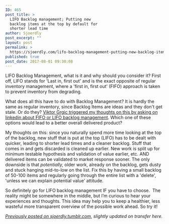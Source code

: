 ```yaml
---
ID: 465
post_title: >
  LIFO Backlog management; Putting new
  backlog items at the top by default for
  shorter lead time
author: Sjoerdly
post_excerpt: ""
layout: post
permalink: >
  https://sjoerdly.com/lifo-backlog-management-putting-new-backlog-items-at-the-top-by-default-for-shorter-lead-time-and-quicker-assessment/
published: true
post_date: 2017-08-01 09:30:08
---
```

<!-- wp:paragraph -->
<p>LIFO Backlog Management, what is it and why should you consider it? First off, LIFO stands for 'Last in, first out' and is the exact opposite of regular inventory management, where a 'first in, first out' (FIFO) approach is taken to prevent inventory from degrading.</p>
<!-- /wp:paragraph -->

<!-- wp:paragraph -->
<p>What does all this have to do with Backlog Management? It is hardly the same as regular inventory, since Backlog Items are ideas and they don't get stale. Or do they? <a href="https://www.linkedin.com/feed/update/urn:li:activity:6297772867199299584/">Viktor Grgic triggered my thoughts on this by asking on linkedin about FIFO or LIFO backlog management</a>. Which one of these options would lead to a better overall delivered product?</p>
<!-- /wp:paragraph -->

<!-- wp:paragraph -->
<p>My thoughts on this: since you naturally spend more time looking at the top of the backlog, new stuff that is put at the top (LIFO) has to be dealt with quicker, leading to shorter lead times and a cleaner backlog. Stuff that comes in and gets discarded is cleaned up earlier. New work is split up for minimum testable hypothesis and validation of value earlier, etc. AND delivered items can be validated to market response sooner. The only downside is that <em>potentially, </em>older work, already on the backlog, gets dusty and stuck hanging mid-to-low on the list. Fix this by having a small backlog of 50-100 items and regularly going through the entire list with a 'delete', 'unless we can explain potential value' attitude.</p>
<!-- /wp:paragraph -->

<!-- wp:paragraph -->
<p>So definitely go for LIFO backlog management IF you have to choose.  The reality might be somewhere in the middle, but I’m curious to hear your experiences and thoughts. This idea may help you to keep a healthier, less wasteful more transparent overview of the possible work ahead. So try it!</p>
<!-- /wp:paragraph -->

<!-- wp:paragraph -->
<p><em><a href="http://sjoerdly.tumblr.com/post/163668967222/putting-new-backlog-items-at-the-top-by-default">Previously posted on sjoerdly.tumblr.com</a></em>, <em>slightly updated on transfer here.</em></p>
<!-- /wp:paragraph -->